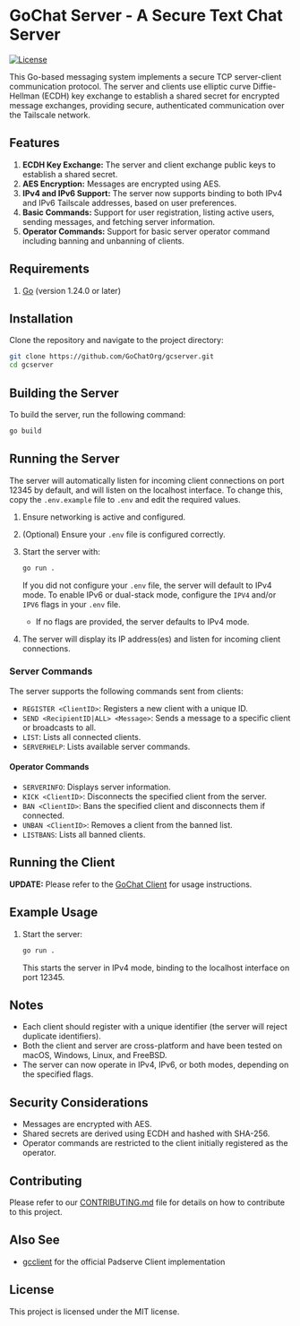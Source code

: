 
# GoChat Server - A Secure Text Chat Server

[![License](https://img.shields.io/badge/license-MIT-blue.svg)](LICENSE)

This Go-based messaging system implements a secure TCP server-client communication protocol. The server and clients use elliptic curve Diffie-Hellman (ECDH) key exchange to establish a shared secret for encrypted message exchanges, providing secure, authenticated communication over the Tailscale network.

## Features

1. **ECDH Key Exchange:** The server and client exchange public keys to establish a shared secret.
2. **AES Encryption:** Messages are encrypted using AES.
3. **IPv4 and IPv6 Support:** The server now supports binding to both IPv4 and IPv6 Tailscale addresses, based on user preferences.
4. **Basic Commands:** Support for user registration, listing active users, sending messages, and fetching server information.
5. **Operator Commands:** Support for basic server operator command including banning and unbanning of clients.

## Requirements

1. [Go](https://golang.org/doc/install) (version 1.24.0 or later)

## Installation

Clone the repository and navigate to the project directory:

```sh
git clone https://github.com/GoChatOrg/gcserver.git
cd gcserver
```

## Building the Server

To build the server, run the following command:

```sh
go build
```

## Running the Server

The server will automatically listen for incoming client connections on port 12345 by default, and will listen on the localhost interface. To change this, copy the `.env.example` file to `.env` and edit the required values.

1. Ensure networking is active and configured.
2. (Optional) Ensure your `.env` file is configured correctly.
3. Start the server with:

   ```sh
   go run .
   ```
   
   If you did not configure your `.env` file, the server will default to IPv4 mode. To enable IPv6 or dual-stack mode, configure the `IPV4` and/or `IPV6` flags in your `.env` file.

   - If no flags are provided, the server defaults to IPv4 mode.

4. The server will display its IP address(es) and listen for incoming client connections.

### Server Commands

The server supports the following commands sent from clients:

- `REGISTER <ClientID>`: Registers a new client with a unique ID.
- `SEND <RecipientID|ALL> <Message>`: Sends a message to a specific client or broadcasts to all.
- `LIST`: Lists all connected clients.
- `SERVERHELP`: Lists available server commands.

#### Operator Commands

- `SERVERINFO`: Displays server information.
- `KICK <ClientID>`: Disconnects the specified client from the server.
- `BAN <ClientID>`: Bans the specified client and disconnects them if connected.
- `UNBAN <ClientID>`: Removes a client from the banned list.
- `LISTBANS`: Lists all banned clients.

## Running the Client

**UPDATE:** Please refer to the [GoChat Client](https://github.com/GoChatOrg/gcclient) for usage instructions.

## Example Usage

1. Start the server:

   ```sh
   go run .
   ```
   
   This starts the server in IPv4 mode, binding to the localhost interface on port 12345.

## Notes

- Each client should register with a unique identifier (the server will reject duplicate identifiers).
- Both the client and server are cross-platform and have been tested on macOS, Windows, Linux, and FreeBSD.
- The server can now operate in IPv4, IPv6, or both modes, depending on the specified flags.

## Security Considerations

- Messages are encrypted with AES.
- Shared secrets are derived using ECDH and hashed with SHA-256.
- Operator commands are restricted to the client initially registered as the operator.

## Contributing

Please refer to our [CONTRIBUTING.md](docs/CONTRIBUTING.md) file for details on how to contribute to this project.

## Also See

- [gcclient](https://github.com/tailsecurity/padclient) for the official Padserve Client implementation

## License

This project is licensed under the MIT license.
